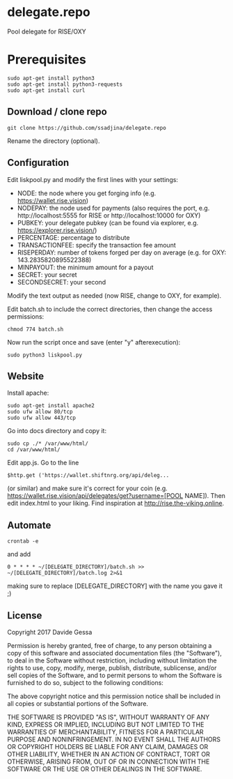 # delegate.repo
Pool delegate for RISE/OXY

# Prerequisites
```
sudo apt-get install python3
sudo apt-get install python3-requests
sudo apt-get install curl
```

## Download / clone repo
```
git clone https://github.com/ssadjina/delegate.repo
```
Rename the directory (optional).

## Configuration
Edit liskpool.py and modify the first lines with your settings:

- NODE: the node where you get forging info (e.g. https://wallet.rise.vision)
- NODEPAY: the node used for payments (also requires the port, e.g. http://localhost:5555 for RISE or http://localhost:10000 for OXY)
- PUBKEY: your delegate pubkey (can be found via explorer, e.g. https://explorer.rise.vision/)
- PERCENTAGE: percentage to distribute
- TRANSACTIONFEE: specify the transaction fee amount
- RISEPERDAY: number of tokens forged per day on average (e.g. for OXY: 143.2835820895522388)
- MINPAYOUT: the minimum amount for a payout
- SECRET: your secret
- SECONDSECRET: your second

Modify the text output as needed (now RISE, change to OXY, for example).

Edit batch.sh to include the correct directories, then change the access permissions:
```
chmod 774 batch.sh
```

Now run the script once and save (enter "y" afterexecution):
```
sudo python3 liskpool.py
```

## Website
Install apache:
```
sudo apt-get install apache2
sudo ufw allow 80/tcp
sudo ufw allow 443/tcp
```
Go into docs directory and copy it:
```
sudo cp ./* /var/www/html/
cd /var/www/html/
```
Edit app.js. Go to the line
```
$http.get ('https://wallet.shiftnrg.org/api/deleg...
```
(or similar) and make sure it's correct for your coin (e.g. https://wallet.rise.vision/api/delegates/get?username=[POOL NAME]).
Then edit index.html to your liking. Find inspiration at http://rise.the-viking.online.

## Automate
```
crontab -e
```
and add
```
0 * * * * ~/[DELEGATE_DIRECTORY]/batch.sh >> ~/[DELEGATE_DIRECTORY]/batch.log 2>&1
```
making sure to replace [DELEGATE_DIRECTORY] with the name you gave it ;)

## License
Copyright 2017 Davide Gessa

Permission is hereby granted, free of charge, to any person obtaining a copy of this software and associated documentation files (the "Software"), to deal in the Software without restriction, including without limitation the rights to use, copy, modify, merge, publish, distribute, sublicense, and/or sell copies of the Software, and to permit persons to whom the Software is furnished to do so, subject to the following conditions:

The above copyright notice and this permission notice shall be included in all copies or substantial portions of the Software.

THE SOFTWARE IS PROVIDED "AS IS", WITHOUT WARRANTY OF ANY KIND, EXPRESS OR IMPLIED, INCLUDING BUT NOT LIMITED TO THE WARRANTIES OF MERCHANTABILITY, FITNESS FOR A PARTICULAR PURPOSE AND NONINFRINGEMENT. IN NO EVENT SHALL THE AUTHORS OR COPYRIGHT HOLDERS BE LIABLE FOR ANY CLAIM, DAMAGES OR OTHER LIABILITY, WHETHER IN AN ACTION OF CONTRACT, TORT OR OTHERWISE, ARISING FROM, OUT OF OR IN CONNECTION WITH THE SOFTWARE OR THE USE OR OTHER DEALINGS IN THE SOFTWARE.

